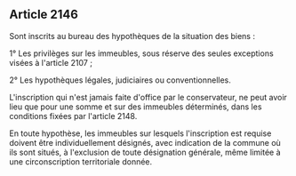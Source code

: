 Article 2146
----
Sont inscrits au bureau des hypothèques de la situation des biens :

1° Les privilèges sur les immeubles, sous réserve des seules exceptions visées à
l'article 2107 ;

2° Les hypothèques légales, judiciaires ou conventionnelles.

L'inscription qui n'est jamais faite d'office par le conservateur, ne peut avoir
lieu que pour une somme et sur des immeubles déterminés, dans les conditions
fixées par l'article 2148.

En toute hypothèse, les immeubles sur lesquels l'inscription est requise doivent
être individuellement désignés, avec indication de la commune où ils sont
situés, à l'exclusion de toute désignation générale, même limitée à une
circonscription territoriale donnée.
